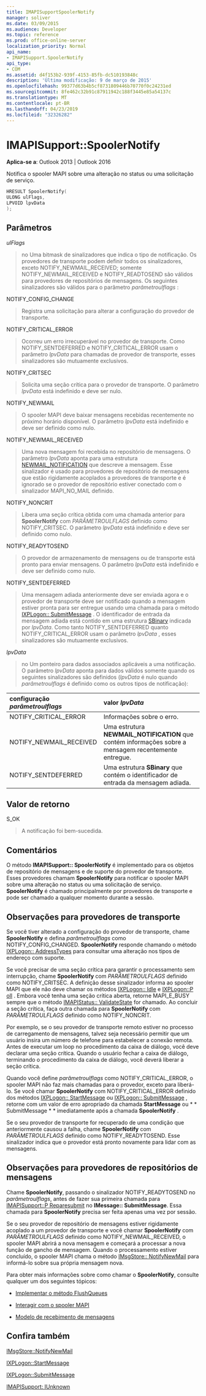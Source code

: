 ```yaml
---
title: IMAPISupportSpoolerNotify
manager: soliver
ms.date: 03/09/2015
ms.audience: Developer
ms.topic: reference
ms.prod: office-online-server
localization_priority: Normal
api_name:
- IMAPISupport.SpoolerNotify
api_type:
- COM
ms.assetid: d4f153b2-939f-4153-85fb-dc510193848c
description: 'Última modificação: 9 de março de 2015'
ms.openlocfilehash: 99377d63b4b5cf8731809446b70770f0c24231ed
ms.sourcegitcommit: 8fe462c32b91c87911942c188f3445e85a54137c
ms.translationtype: MT
ms.contentlocale: pt-BR
ms.lasthandoff: 04/23/2019
ms.locfileid: "32326282"
---
```

# <a name="imapisupportspoolernotify"></a>IMAPISupport::SpoolerNotify

  
  
**Aplica-se a**: Outlook 2013 | Outlook 2016 
  
Notifica o spooler MAPI sobre uma alteração no status ou uma solicitação de serviço. 
  
```cpp
HRESULT SpoolerNotify(
ULONG ulFlags,
LPVOID lpvData
);
```

## <a name="parameters"></a>Parâmetros

 _ulFlags_
  
> no Uma bitmask de sinalizadores que indica o tipo de notificação. Os provedores de transporte podem definir todos os sinalizadores, exceto NOTIFY_NEWMAIL_RECEIVED; somente NOTIFY_NEWMAIL_RECEIVED e NOTIFY_READTOSEND são válidos para provedores de repositórios de mensagens. Os seguintes sinalizadores são válidos para o parâmetro _parâmetroulflags_ : 
    
NOTIFY_CONFIG_CHANGE 
  
> Registra uma solicitação para alterar a configuração do provedor de transporte. 
    
NOTIFY_CRITICAL_ERROR 
  
> Ocorreu um erro irrecuperável no provedor de transporte. Como NOTIFY_SENTDEFERRED e NOTIFY_CRITICAL_ERROR usam o parâmetro _lpvData_ para chamadas de provedor de transporte, esses sinalizadores são mutuamente exclusivos. 
    
NOTIFY_CRITSEC 
  
> Solicita uma seção crítica para o provedor de transporte. O parâmetro _lpvData_ está indefinido e deve ser nulo. 
    
NOTIFY_NEWMAIL 
  
> O spooler MAPI deve baixar mensagens recebidas recentemente no próximo horário disponível. O parâmetro _lpvData_ está indefinido e deve ser definido como nulo. 
    
NOTIFY_NEWMAIL_RECEIVED 
  
> Uma nova mensagem foi recebida no repositório de mensagens. O parâmetro _lpvData_ aponta para uma estrutura [NEWMAIL_NOTIFICATION](newmail_notification.md) que descreve a mensagem. Esse sinalizador é usado para provedores de repositório de mensagens que estão rigidamente acoplados a provedores de transporte e é ignorado se o provedor de repositório estiver conectado com o sinalizador MAPI_NO_MAIL definido. 
    
NOTIFY_NONCRIT 
  
> Libera uma seção crítica obtida com uma chamada anterior para **SpoolerNotify** com _PARÂMETROULFLAGS_ definido como NOTIFY_CRITSEC. O parâmetro _lpvData_ está indefinido e deve ser definido como nulo. 
    
NOTIFY_READYTOSEND 
  
> O provedor de armazenamento de mensagens ou de transporte está pronto para enviar mensagens. O parâmetro _lpvData_ está indefinido e deve ser definido como nulo. 
    
NOTIFY_SENTDEFERRED 
  
> Uma mensagem adiada anteriormente deve ser enviada agora e o provedor de transporte deve ser notificado quando a mensagem estiver pronta para ser entregue usando uma chamada para o método [IXPLogon:: SubmitMessage](ixplogon-submitmessage.md) . O identificador de entrada da mensagem adiada está contido em uma estrutura [SBinary](sbinary.md) indicada por _lpvData_. Como tanto NOTIFY_SENTDEFERRED quanto NOTIFY_CRITICAL_ERROR usam o parâmetro _lpvData_ , esses sinalizadores são mutuamente exclusivos. 
    
 _lpvData_
  
> no Um ponteiro para dados associados aplicáveis a uma notificação. O parâmetro _lpvData_ aponta para dados válidos somente quando os seguintes sinalizadores são definidos (_lpvData_ é nulo quando _parâmetroulflags_ é definido como os outros tipos de notificação): 
    
|**configuração _parâmetroulflags_**|**valor _lpvData_**|
|:-----|:-----|
|NOTIFY_CRITICAL_ERROR  <br/> |Informações sobre o erro.  <br/> |
|NOTIFY_NEWMAIL_RECEIVED  <br/> |Uma estrutura **NEWMAIL_NOTIFICATION** que contém informações sobre a mensagem recentemente entregue.  <br/> |
|NOTIFY_SENTDEFERRED  <br/> |Uma estrutura **SBinary** que contém o identificador de entrada da mensagem adiada.  <br/> |
   
## <a name="return-value"></a>Valor de retorno

S_OK 
  
> A notificação foi bem-sucedida.
    
## <a name="remarks"></a>Comentários

O método **IMAPISupport:: SpoolerNotify** é implementado para os objetos de repositório de mensagens e de suporte do provedor de transporte. Esses provedores chamam **SpoolerNotify** para notificar o spooler MAPI sobre uma alteração no status ou uma solicitação de serviço. **SpoolerNotify** é chamado principalmente por provedores de transporte e pode ser chamado a qualquer momento durante a sessão. 
  
## <a name="notes-to-transport-providers"></a>Observações para provedores de transporte

Se você tiver alterado a configuração do provedor de transporte, chame **SpoolerNotify** e defina _parâmetroulflags_ como NOTIFY_CONFIG_CHANGED. **SpoolerNotify** responde chamando o método [IXPLogon:: AddressTypes](ixplogon-addresstypes.md) para consultar uma alteração nos tipos de endereço com suporte. 
  
Se você precisar de uma seção crítica para garantir o processamento sem interrupção, chame **SpoolerNotify** com _PARÂMETROULFLAGS_ definido como NOTIFY_CRITSEC. A definição desse sinalizador informa ao spooler MAPI que ele não deve chamar os métodos [IXPLogon:: Idle](ixplogon-idle.md) e [IXPLogon::P oll](ixplogon-poll.md) . Embora você tenha uma seção crítica aberta, retorne MAPI_E_BUSY sempre que o método [IMAPIStatus:: ValidateState](imapistatus-validatestate.md) for chamado. Ao concluir a seção crítica, faça outra chamada para **SpoolerNotify** com _PARÂMETROULFLAGS_ definido como NOTIFY_NONCRIT. 
  
Por exemplo, se o seu provedor de transporte remoto estiver no processo de carregamento de mensagens, talvez seja necessário permitir que um usuário insira um número de telefone para estabelecer a conexão remota. Antes de executar um loop no procedimento da caixa de diálogo, você deve declarar uma seção crítica. Quando o usuário fechar a caixa de diálogo, terminando o procedimento da caixa de diálogo, você deverá liberar a seção crítica.
  
Quando você define _parâmetroulflags_ como NOTIFY_CRITICAL_ERROR, o spooler MAPI não faz mais chamadas para o provedor, exceto para liberá-lo. Se você chamar **SpoolerNotify** com NOTIFY_CRITICAL_ERROR definido dos métodos [IXPLogon:: StartMessage](ixplogon-startmessage.md) ou [IXPLogon:: SubmitMessage](ixplogon-submitmessage.md) , retorne com um valor de erro apropriado da chamada **StartMessage** ou * * SubmitMessage * * imediatamente após a chamada **SpoolerNotify** . 
  
Se o seu provedor de transporte for recuperado de uma condição que anteriormente causou a falha, chame **SpoolerNotify** com _PARÂMETROULFLAGS_ definido como NOTIFY_READYTOSEND. Esse sinalizador indica que o provedor está pronto novamente para lidar com as mensagens. 
  
## <a name="notes-to-message-store-providers"></a>Observações para provedores de repositórios de mensagens

Chame **SpoolerNotify**, passando o sinalizador NOTIFY_READYTOSEND no _parâmetroulflags_, antes de fazer sua primeira chamada para [IMAPISupport::P Reparesubmit](imapisupport-preparesubmit.md) no **IMessage:: SubmitMessage**. Essa chamada para **SpoolerNotify** precisa ser feita apenas uma vez por sessão. 
  
Se o seu provedor de repositório de mensagens estiver rigidamente acoplado a um provedor de transporte e você chamar **SpoolerNotify** com _PARÂMETROULFLAGS_ definido como NOTIFY_NEWMAIL_RECEIVED, o spooler MAPI abrirá a nova mensagem e começará a processar a nova função de gancho de mensagem. Quando o processamento estiver concluído, o spooler MAPI chama o método [IMsgStore:: NotifyNewMail](imsgstore-notifynewmail.md) para informá-lo sobre sua própria mensagem nova. 
  
Para obter mais informações sobre como chamar o **SpoolerNotify**, consulte qualquer um dos seguintes tópicos:
  
- [Implementar o método FlushQueues](implementing-the-flushqueues-method.md)
    
- [Interagir com o spooler MAPI](interacting-with-the-mapi-spooler.md)
    
- [Modelo de recebimento de mensagens](message-reception-model.md)
    
## <a name="see-also"></a>Confira também



[IMsgStore::NotifyNewMail](imsgstore-notifynewmail.md)
  
[IXPLogon::StartMessage](ixplogon-startmessage.md)
  
[IXPLogon::SubmitMessage](ixplogon-submitmessage.md)
  
[IMAPISupport: IUnknown](imapisupportiunknown.md)

